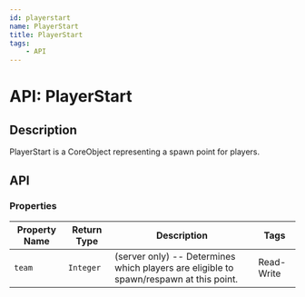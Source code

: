 ```yaml
---
id: playerstart
name: PlayerStart
title: PlayerStart
tags:
    - API
---
```


# API: PlayerStart

## Description

PlayerStart is a CoreObject representing a spawn point for players.

## API

### Properties

| Property Name | Return Type | Description | Tags |
| -------- | ----------- | ----------- | ---- |
| `team` | `Integer` | (server only) -- Determines which players are eligible to spawn/respawn at this point. | Read-Write |
